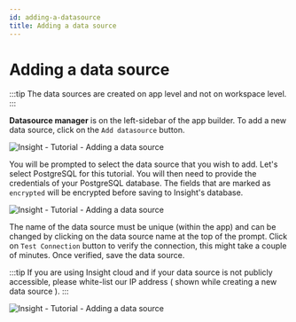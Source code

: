 ```yaml
---
id: adding-a-datasource
title: Adding a data source
---
```


# Adding a data source

:::tip
The data sources are created on app level and not on workspace level.
:::

**Datasource manager** is on the left-sidebar of the app builder. To add a new data source, click on the `Add datasource` button.

<div style={{textAlign: 'center'}}>

![Insight - Tutorial - Adding a data source](/_images/insight2/tutorial/adding-datasource/add-datasource.png)

</div>

You will be prompted to select the data source that you wish to add. Let's select PostgreSQL for this tutorial. You will then need to provide the credentials of your PostgreSQL database. The fields that are marked as `encrypted` will be encrypted before saving to Insight's database.

<div style={{textAlign: 'center'}}>

![Insight - Tutorial - Adding a data source](/_images/insight2/tutorial/adding-datasource/datasources.png)

</div>

The name of the data source must be unique (within the app) and can be changed by clicking on the data source name at the top of the prompt. Click on `Test Connection` button to verify the connection, this might take a couple of minutes. Once verified, save the data source.

:::tip
If you are using Insight cloud and if your data source is not publicly accessible, please white-list our IP address ( shown while creating a new data source ).
:::

<div style={{textAlign: 'center'}}>

![Insight - Tutorial - Adding a data source](/_images/insight2/tutorial/adding-datasource/postgres.png)

</div>
